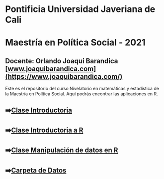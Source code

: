 # Pontificia Universidad Javeriana de Cali
# Maestría en Política Social - 2021


## Docente: Orlando Joaqui Barandica [www.joaquibarandica.com](https://www.joaquibarandica.com/)

Este es el repositorio del curso Nivelatorio en matemáticas y estadística de la Maestría en Política Social. Aquí podrás encontrar las aplicaciones en R.


## ➡️[Clase Introductoria](https://juniorjb5.github.io/PUJ-Niv-Met/Class_1/Class_1.html#1)

## ➡️[Clase Introductoria a R](https://juniorjb5.github.io/PUJ-Niv-Met/Class_2/IntroR.pdf)

## ➡️[Clase Manipulación de datos en R](https://juniorjb5.github.io/PUJ-Niv-Met/Class_2/Class_2.html#1)

## ➡️[Carpeta de Datos](https://github.com/juniorjb5/PUJ-Niv-Met/tree/main/Datos)


